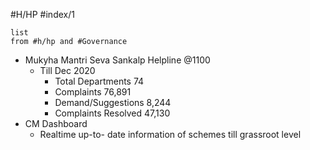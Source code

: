 #H/HP #index/1

```dataview
list
from #h/hp and #Governance 
```
          

* Mukyha Mantri Seva Sankalp Helpline @1100
	* Till Dec 2020
		* Total Departments	74
		* Complaints	76,891
		* Demand/Suggestions	8,244
		* Complaints Resolved	47,130
* CM Dashboard
	* Realtime up-to- date information of schemes till grassroot level